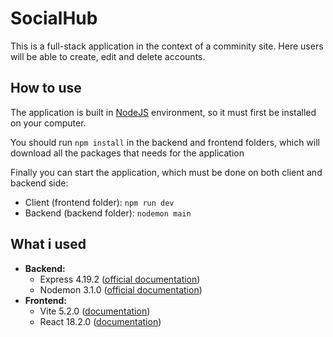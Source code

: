 # SocialHub

This is a full-stack application in the context of a comminity site. Here users will be able to create, edit and delete accounts.

## How to use

The application is built in [NodeJS](https://nodejs.org/en) environment, so it must first be installed on your computer.

You should run `npm install` in the backend and frontend folders, which will download all the packages that needs for the application

Finally you can start the application, which must be done on both client and backend side:
- Client (frontend folder): `npm run dev`
- Backend (backend folder): `nodemon main`

## What i used
- **Backend:**
    - Express 4.19.2 ([official documentation](https://expressjs.com/))
    - Nodemon 3.1.0 ([official documentation](https://nodemon.io/))
- **Frontend:**
    - Vite 5.2.0 ([documentation](https://vitejs.dev/))
    - React 18.2.0 ([documentation](https://legacy.reactjs.org/))